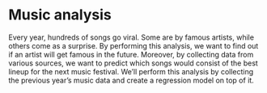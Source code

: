# Music analysis
Every year, hundreds of songs go viral. Some are by famous artists, while others come as a surprise. By performing this analysis, we want to find out if an artist will get famous in the future. Moreover, by collecting data from various sources, we want to predict which songs would consist of the best lineup for the next music festival. We’ll perform this analysis by collecting the previous year’s music data and create a regression model on top of it. 
